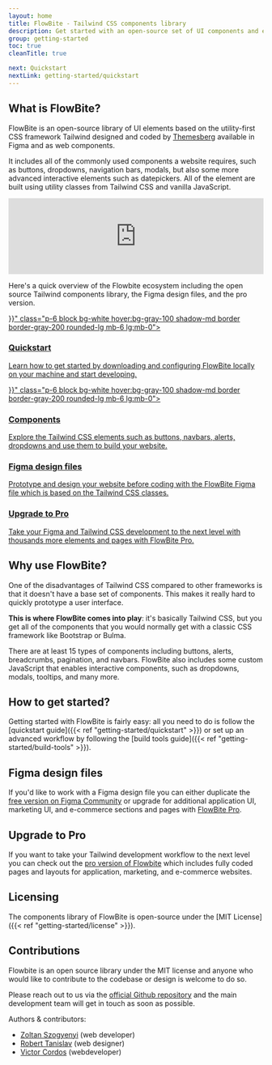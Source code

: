 ```yaml
---
layout: home
title: FlowBite - Tailwind CSS components library
description: Get started with an open-source set of UI components and elements built with Tailwind CSS
group: getting-started
toc: true
cleanTitle: true

next: Quickstart
nextLink: getting-started/quickstart
---
```


## What is FlowBite?

FlowBite is an open-source library of UI elements based on the utility-first CSS framework Tailwind designed and coded by [Themesberg](https://themesberg.com) available in Figma and as web components.

It includes all of the commonly used components a website requires, such as buttons, dropdowns, navigation bars, modals, but also some more advanced interactive elements such as datepickers. All of the element are built using utility classes from Tailwind CSS and vanilla JavaScript.

<iframe width="100%" class="my-8 rounded-lg shadow-lg yt-video" src="https://www.youtube.com/embed/4bnJG2UDr9A" title="YouTube video player" frameborder="0" allow="accelerometer; autoplay; clipboard-write; encrypted-media; gyroscope; picture-in-picture" allowfullscreen></iframe>

Here's a quick overview of the Flowbite ecosystem including the open source Tailwind components library, the Figma design files, and the pro version.

<div class="lg:grid lg:grid-cols-2 lg:gap-8 mt-10">
    <a href="{{< ref "getting-started/quickstart" >}}" class="p-6 block bg-white hover:bg-gray-100 shadow-md border border-gray-200 rounded-lg mb-6 lg:mb-0">
        <h3 class="text-gray-900 font-bold text-2xl tracking-tight mb-2">Quickstart</h3>
        <p class="font-normal text-gray-700">Learn how to get started by downloading and configuring FlowBite locally on your machine and start developing.</p>
    </a>
    <a href="{{< ref "components/alerts" >}}" class="p-6 block bg-white hover:bg-gray-100 shadow-md border border-gray-200 rounded-lg mb-6 lg:mb-0">
        <h3 class="text-gray-900 font-bold text-2xl tracking-tight mb-2">Components</h3>
        <p class="font-normal text-gray-700">Explore the Tailwind CSS elements such as buttons, navbars, alerts, dropdowns and use them to build your website.</p>
    </a>
    <a href="https://flowbite.com" target="_blank" class="p-6 block bg-white hover:bg-gray-100 shadow-md border border-gray-200 rounded-lg mb-6 lg:mb-0">
        <h3 class="text-gray-900 font-bold text-2xl tracking-tight mb-2">Figma design files</h3>
        <p class="font-normal text-gray-700">Prototype and design your website before coding with the FlowBite Figma file which is based on the Tailwind CSS classes.</p>
    </a>
    <a href="https://flowbite.com" target="_blank" class="p-6 block bg-white hover:bg-gray-100 shadow-md border border-gray-200 rounded-lg">
        <h3 class="text-gray-900 font-bold text-2xl tracking-tight mb-2">Upgrade to Pro</h3>
        <p class="font-normal text-gray-700">Take your Figma and Tailwind CSS development to the next level with thousands more elements and pages with FlowBite Pro.</p>
    </a>
</div>

## Why use FlowBite?

One of the disadvantages of Tailwind CSS compared to other frameworks is that it doesn't have a base set of components. This makes it really hard to quickly prototype a user interface. 

**This is where FlowBite comes into play**: it's basically Tailwind CSS, but you get all of the components that you would normally get with a classic CSS framework like Bootstrap or Bulma.

There are at least 15 types of components including buttons, alerts, breadcrumbs, pagination, and navbars. FlowBite also includes some custom JavaScript that enables interactive components, such as dropdowns, modals, tooltips, and many more.

## How to get started?

Getting started with FlowBite is fairly easy: all you need to do is follow the [quickstart guide]({{< ref "getting-started/quickstart" >}}) or set up an advanced workflow by following the [build tools guide]({{< ref "getting-started/build-tools" >}}).

## Figma design files

If you'd like to work with a Figma design file you can either duplicate the <a href="https://www.figma.com/community/file/973638860086718856" target="_blank">free version on Figma Community</a> or upgrade for additional application UI, marketing UI, and e-commerce sections and pages with [FlowBite Pro](https://flowbite.com).

## Upgrade to Pro

If you want to take your Tailwind development workflow to the next level you can check out the [pro version of Flowbite](https://flowbite.com) which includes fully coded pages and layouts for application, marketing, and e-commerce websites.

## Licensing

The components library of FlowBite is open-source under the [MIT License]({{< ref "getting-started/license" >}}). 

## Contributions

Flowbite is an open source library under the MIT license and anyone who would like to contribute to the codebase or design is welcome to do so. 

Please reach out to us via the [official Github repository](https://github.com/themesberg/flowbite) and the main development team will get in touch as soon as possible.

Authors & contributors:

- [Zoltan Szogyenyi](https://twitter.com/zoltanszogyenyi) (web developer)
- [Robert Tanislav](https://twitter.com/RobertTanislav) (web designer)
- [Victor Cordos](https://twitter.com/victorcordos) (webdeveloper)